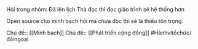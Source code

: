 Hỏi trong nhóm: Đã lên lịch
Thà đọc thì đọc giáo trình sẽ hệ thống hơn

Open source cho minh bạch
hỏi mà chưa đọc thì sẽ là thiếu tôn trọng. 

Chủ đề:: [[Minh bạch]]
Chủ đề:: [[Phát triển cộng đồng]]
#Hànhvitổchức/đốingoại
